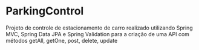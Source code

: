 # ParkingControl
Projeto de controle de estacionamento de carro realizado utilizando Spring MVC, Spring Data JPA e Spring Validation para a criação de uma API com métodos getAll, getOne, post, delete, update
